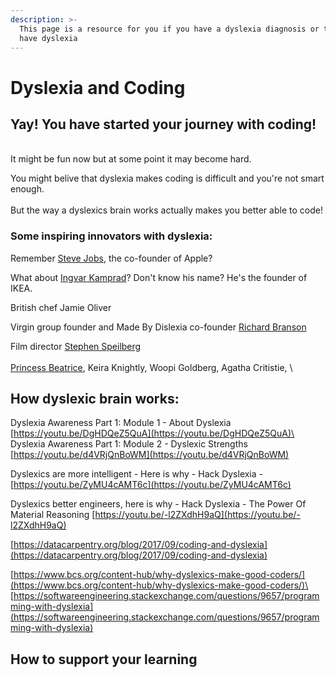 ```yaml
---
description: >-
  This page is a resource for you if you have a dyslexia diagnosis or think you
  have dyslexia
---
```


# Dyslexia and Coding

## Yay! You have started your journey with coding!&#x20;

\
It might be fun now but at some point it may become hard.&#x20;

You might belive that dyslexia makes coding is difficult and you're not smart enough. \
\
But the way a dyslexics brain works actually makes you better able to code!&#x20;

### Some inspiring innovators with dyslexia:

Remember [Steve Jobs](https://www.theguardian.com/commentisfree/2013/jun/24/dyslexia-not-a-disability-gift), the co-founder of Apple?&#x20;

What about [Ingvar Kamprad](https://youtu.be/y9csIXmtJW0)? Don't know his name? He's the founder of IKEA.&#x20;

British chef Jamie Oliver&#x20;

Virgin group founder and Made By Dislexia co-founder [Richard Branson](https://www.virgin.com/branson-family/richard-branson-blog/dyslexia-and-imagination)&#x20;

Film director [Stephen Speilberg](https://youtu.be/4N6RKHOHMJQ)\
\
[Princess Beatrice](https://youtu.be/JrSV-rLaVCA), Keira Knightly, Woopi Goldberg, Agatha Critistie,  \


## How dyslexic brain works:

Dyslexia Awareness Part 1: Module 1 - About Dyslexia [https://youtu.be/DgHDQeZ5QuA](https://youtu.be/DgHDQeZ5QuA)\
\
Dyslexia Awareness Part 1: Module 2 - Dyslexic Strengths [https://youtu.be/d4VRjQnBoWM](https://youtu.be/d4VRjQnBoWM)

Dyslexics are more intelligent - Here is why - Hack Dyslexia - [https://youtu.be/ZyMU4cAMT6c](https://youtu.be/ZyMU4cAMT6c)

Dyslexics better engineers, here is why - Hack Dyslexia - The Power Of Material Reasoning [https://youtu.be/-l2ZXdhH9aQ](https://youtu.be/-l2ZXdhH9aQ)

[https://datacarpentry.org/blog/2017/09/coding-and-dyslexia](https://datacarpentry.org/blog/2017/09/coding-and-dyslexia)

[https://www.bcs.org/content-hub/why-dyslexics-make-good-coders/](https://www.bcs.org/content-hub/why-dyslexics-make-good-coders/)\
\
[https://softwareengineering.stackexchange.com/questions/9657/programming-with-dyslexia](https://softwareengineering.stackexchange.com/questions/9657/programming-with-dyslexia)



## How to support your learning&#x20;
